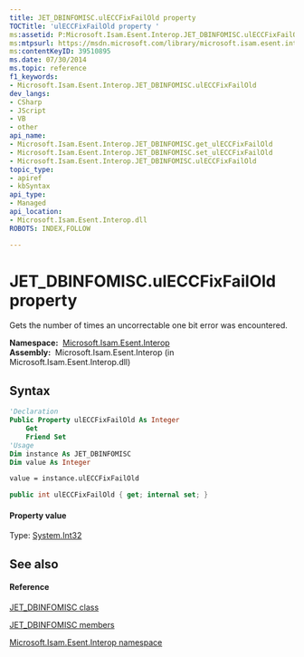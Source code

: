 ```yaml
---
title: JET_DBINFOMISC.ulECCFixFailOld property 
TOCTitle: 'ulECCFixFailOld property '
ms:assetid: P:Microsoft.Isam.Esent.Interop.JET_DBINFOMISC.ulECCFixFailOld
ms:mtpsurl: https://msdn.microsoft.com/library/microsoft.isam.esent.interop.jet_dbinfomisc.uleccfixfailold(v=EXCHG.10)
ms:contentKeyID: 39510895
ms.date: 07/30/2014
ms.topic: reference
f1_keywords:
- Microsoft.Isam.Esent.Interop.JET_DBINFOMISC.ulECCFixFailOld
dev_langs:
- CSharp
- JScript
- VB
- other
api_name: 
- Microsoft.Isam.Esent.Interop.JET_DBINFOMISC.get_ulECCFixFailOld
- Microsoft.Isam.Esent.Interop.JET_DBINFOMISC.set_ulECCFixFailOld
- Microsoft.Isam.Esent.Interop.JET_DBINFOMISC.ulECCFixFailOld
topic_type: 
- apiref
- kbSyntax
api_type: 
- Managed
api_location: 
- Microsoft.Isam.Esent.Interop.dll
ROBOTS: INDEX,FOLLOW

---
```


# JET_DBINFOMISC.ulECCFixFailOld property

Gets the number of times an uncorrectable one bit error was encountered.

**Namespace:**  [Microsoft.Isam.Esent.Interop](./microsoft.isam.esent.interop-namespace.md)  
**Assembly:**  Microsoft.Isam.Esent.Interop (in Microsoft.Isam.Esent.Interop.dll)

## Syntax

``` vb
'Declaration
Public Property ulECCFixFailOld As Integer
    Get
    Friend Set
'Usage
Dim instance As JET_DBINFOMISC
Dim value As Integer

value = instance.ulECCFixFailOld
```

``` csharp
public int ulECCFixFailOld { get; internal set; }
```

#### Property value

Type: [System.Int32](/dotnet/api/system.int32)  

## See also

#### Reference

[JET_DBINFOMISC class](./jet-dbinfomisc-class.md)

[JET_DBINFOMISC members](./jet-dbinfomisc-members.md)

[Microsoft.Isam.Esent.Interop namespace](./microsoft.isam.esent.interop-namespace.md)